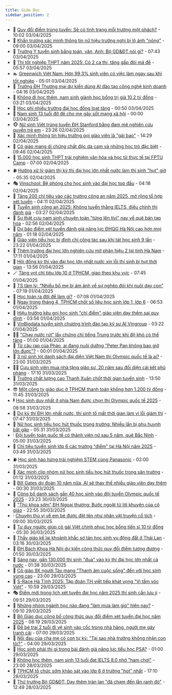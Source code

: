 ```yaml
---
title: Giáo Dục
sidebar_position: 2
---
```


<!-- dantri-giao-duc:START -->
- 🤡 [Quy đổi điểm trúng tuyển: Sẽ có tình trạng mỗi trường một phách?](https://dantri.com.vn/giao-duc/quy-doi-diem-trung-tuyen-se-co-tinh-trang-moi-truong-mot-phach-20250403164343313.htm) - 10:02 03/04/2025
- 🗽 [Khẩn trương xác minh thông tin nữ hiệu trưởng nghi bị lộ ảnh &quot;nóng&quot;](https://dantri.com.vn/giao-duc/khan-truong-xac-minh-thong-tin-nu-hieu-truong-nghi-bi-lo-anh-nong-20250403152307046.htm) - 09:00 03/04/2025
- 🚦 [Trường Y tuyển sinh bằng toán, văn, Anh: Bộ GD&amp;ĐT nói gì?](https://dantri.com.vn/giao-duc/truong-y-tuyen-sinh-bang-toan-van-anh-bo-gddt-noi-gi-20250402200333879.htm) - 07:43 03/04/2025
- 🌋 [Thi tốt nghiệp THPT năm 2025: Có 2 ca thi, tăng gấp đôi mã đề](https://dantri.com.vn/giao-duc/thi-tot-nghiep-thpt-nam-2025-co-2-ca-thi-tang-gap-doi-ma-de-20250403125450063.htm) - 05:57 03/04/2025
- 🏊 [Greenwich Việt Nam: Hơn 99,3% sinh viên có việc làm ngay sau khi tốt nghiệp](https://dantri.com.vn/giao-duc/greenwich-viet-nam-hon-993-sinh-vien-co-viec-lam-ngay-sau-khi-tot-nghiep-20250403115141063.htm) - 05:01 03/04/2025
- 🎃 [Trường ĐH Thương mại dự kiến dùng AI đào tạo công nghệ kinh doanh](https://dantri.com.vn/giao-duc/truong-dh-thuong-mai-du-kien-dung-ai-dao-tao-cong-nghe-kinh-doanh-20250403105933934.htm) - 04:16 03/04/2025
- 💄 [Không đi học thêm, nam sinh giành học bổng trị giá 10,2 tỷ đồng](https://dantri.com.vn/giao-duc/khong-di-hoc-them-nam-sinh-gianh-hoc-bong-tri-gia-102-ty-dong-20250403100839393.htm) - 03:21 03/04/2025
- 🦅 [Học phí nhiều trường đại học đồng loạt tăng](https://dantri.com.vn/giao-duc/hoc-phi-nhieu-truong-dai-hoc-dong-loat-tang-20250403073716465.htm) - 00:50 03/04/2025
- 🚦 [Nam sinh 13 tuổi đỡ đẻ cho mẹ gây sốt mạng xã hội](https://dantri.com.vn/giao-duc/nam-sinh-13-tuoi-do-de-cho-me-gay-sot-mang-xa-hoi-20250331151009542.htm) - 00:00 03/04/2025
- 🐵 [Nữ sinh Việt trúng tuyển ĐH Stanford bằng đam mê nghiên cứu quyền trẻ em](https://dantri.com.vn/giao-duc/nu-sinh-viet-trung-tuyen-dh-stanford-bang-dam-me-nghien-cuu-quyen-tre-em-20250402154140032.htm) - 23:26 02/04/2025
- 🐘 [Xác minh thông tin hiệu trưởng gọi giáo viên là &quot;gái bao&quot;](https://dantri.com.vn/giao-duc/xac-minh-thong-tin-hieu-truong-goi-giao-vien-la-gai-bao-20250402201559627.htm) - 14:29 02/04/2025
- 🦏 [Cô giáo mang di chứng chất độc da cam và những học trò đặc biệt](https://dantri.com.vn/giao-duc/co-giao-mang-di-chung-chat-doc-da-cam-va-nhung-hoc-tro-dac-biet-20250402111340717.htm) - 09:46 02/04/2025
- 💼 [15.000 học sinh THPT trải nghiệm văn hóa và học từ thực tế tại FPTU Camp](https://dantri.com.vn/giao-duc/15000-hoc-sinh-thpt-trai-nghiem-van-hoa-va-hoc-tu-thuc-te-tai-fptu-camp-20250402124813299.htm) - 07:00 02/04/2025
- ⛽️ [Hướng xử lý giám thị kỳ thi đại học lớn nhất nước làm thí sinh &quot;hụt&quot; giờ](https://dantri.com.vn/giao-duc/huong-xu-ly-giam-thi-ky-thi-dai-hoc-lon-nhat-nuoc-lam-thi-sinh-hut-gio-20250402122741870.htm) - 05:35 02/04/2025
- 🎭 [Vinschool: Bệ phóng cho học sinh vào đại học top đầu](https://dantri.com.vn/giao-duc/vinschool-be-phong-cho-hoc-sinh-vao-dai-hoc-top-dau-20250402105053774.htm) - 04:18 02/04/2025
- 🎃 [Tăng 200 chỉ tiêu vào các trường công an năm 2025, mở rộng tổ hợp xét tuyển](https://dantri.com.vn/giao-duc/tang-200-chi-tieu-vao-cac-truong-cong-an-nam-2025-mo-rong-to-hop-xet-tuyen-20250402105422205.htm) - 04:11 02/04/2025
- 🚀 [Tuyển sinh công an 2025: Không tuyển thẳng IELTS, điều chỉnh thi đánh giá](https://dantri.com.vn/giao-duc/tuyen-sinh-cong-an-2025-khong-tuyen-thang-ielts-dieu-chinh-thi-danh-gia-20250402102051815.htm) - 03:27 02/04/2025
- 👀 [Sự thật cựu nam sinh chuyên toán &quot;từng lên tivi&quot; nay về quê bán tạp hóa](https://dantri.com.vn/giao-duc/su-that-cuu-nam-sinh-chuyen-toan-tung-len-tivi-nay-ve-que-ban-tap-hoa-20250401204517311.htm) - 02:56 02/04/2025
- 🌝 [Dự báo điểm xét tuyển đánh giá năng lực ĐHQG Hà Nội cao hơn mọi năm](https://dantri.com.vn/giao-duc/du-bao-diem-xet-tuyen-danh-gia-nang-luc-dhqg-ha-noi-cao-hon-moi-nam-20250402081222424.htm) - 01:18 02/04/2025
- 🤗 [Giáo viên tiểu học bị đình chỉ công tác sau khi tát học sinh 9 lần](https://dantri.com.vn/giao-duc/giao-vien-tieu-hoc-bi-dinh-chi-cong-tac-sau-khi-tat-hoc-sinh-9-lan-20250401205959207.htm) - 23:22 01/04/2025
- 🦄 [Thêm trường đại học lớn nghiên cứu mở phân hiệu 2 tại tỉnh Hà Nam](https://dantri.com.vn/giao-duc/them-truong-dai-hoc-lon-nghien-cuu-mo-phan-hieu-2-tai-tinh-ha-nam-20250401194646163.htm) - 17:11 01/04/2025
- 🦍 [Hội đồng kỳ thi vào đại học lớn nhất nước xin lỗi thí sinh bị hụt thời gian](https://dantri.com.vn/giao-duc/hoi-dong-ky-thi-vao-dai-hoc-lon-nhat-nuoc-xin-loi-thi-sinh-bi-hut-thoi-gian-20250401205141669.htm) - 13:56 01/04/2025
- 🪄 [Tăng vọt chỉ tiêu lớp 10 ở TPHCM, giao theo khu vực](https://dantri.com.vn/giao-duc/tang-vot-chi-tieu-lop-10-o-tphcm-giao-theo-khu-vuc-20250401140138827.htm) - 07:45 01/04/2025
- 🦆 [TS tâm lý: &quot;Nhiều bố mẹ bị ám ảnh về sự nghèo đói khi nuôi dạy con&quot;](https://dantri.com.vn/giao-duc/ts-tam-ly-nhieu-bo-me-bi-am-anh-ve-su-ngheo-doi-khi-nuoi-day-con-20250401133326461.htm) - 07:19 01/04/2025
- 🚀 [Học toán ra đời để làm gì?](https://dantri.com.vn/giao-duc/hoc-toan-ra-doi-de-lam-gi-20250401130550934.htm) - 07:08 01/04/2025
- 🦒 [Ngay trong tháng 4, TPHCM chốt số liệu học sinh lớp 1, lớp 6](https://dantri.com.vn/giao-duc/ngay-trong-thang-4-tphcm-chot-so-lieu-hoc-sinh-lop-1-lop-6-20250401134751537.htm) - 06:53 01/04/2025
- 🤡 [Hiệu trưởng kêu gọi học sinh &quot;chỉ điểm&quot; giáo viên dạy thêm sai quy định](https://dantri.com.vn/giao-duc/hieu-truong-keu-goi-hoc-sinh-chi-diem-giao-vien-day-them-sai-quy-dinh-20250401100341925.htm) - 03:56 01/04/2025
- 🤔 [VinBigdata tuyển sinh chương trình đào tạo kỹ sư AI Vingroup](https://dantri.com.vn/giao-duc/vinbigdata-tuyen-sinh-chuong-trinh-dao-tao-ky-su-ai-vingroup-20250401095617290.htm) - 03:22 01/04/2025
- 🧑‍💻 [&quot;Chạy nước rút&quot; lấy chứng chỉ tiếng Trung trước khi độ khó có thể tăng](https://dantri.com.vn/giao-duc/chay-nuoc-rut-lay-chung-chi-tieng-trung-truoc-khi-do-kho-co-the-tang-20250331134956269.htm) - 01:00 01/04/2025
- 🤡 [Từ câu rap của Pháo, ai đang nuôi dưỡng &quot;Peter Pan không bao giờ lớn được&quot;?](https://dantri.com.vn/giao-duc/tu-cau-rap-cua-phao-ai-dang-nuoi-duong-peter-pan-khong-bao-gio-lon-duoc-20250401060255220.htm) - 00:01 01/04/2025
- 🧠 [3 nữ sinh lọt danh sách đại diện Việt Nam thi Olympic quốc tế là ai?](https://dantri.com.vn/giao-duc/3-nu-sinh-lot-danh-sach-dai-dien-viet-nam-thi-olympic-quoc-te-la-ai-20250331193656099.htm) - 23:00 31/03/2025
- 🧑‍💻 [Cựu sinh viên mua nhà tặng giáo sư, 20 năm sau đối diện cái kết phũ phàng](https://dantri.com.vn/giao-duc/cuu-sinh-vien-mua-nha-tang-giao-su-20-nam-sau-doi-dien-cai-ket-phu-phang-20250329191301187.htm) - 17:10 31/03/2025
- 🧠 [Trường chất lượng cao Thanh Xuân chốt thời gian tuyển sinh](https://dantri.com.vn/giao-duc/truong-chat-luong-cao-thanh-xuan-chot-thoi-gian-tuyen-sinh-20250331204406262.htm) - 13:50 31/03/2025
- 😎 [Một công ty giáo dục ở TPHCM thanh toán khống hơn 1.200 tỷ đồng](https://dantri.com.vn/giao-duc/mot-cong-ty-giao-duc-o-tphcm-thanh-toan-khong-hon-1200-ty-dong-20250331183608112.htm) - 11:45 31/03/2025
- 🕴 [Học sinh duy nhất ở phía Nam được chọn thi Olympic quốc tế 2025](https://dantri.com.vn/giao-duc/hoc-sinh-duy-nhat-o-phia-nam-duoc-chon-thi-olympic-quoc-te-2025-20250331153213611.htm) - 08:58 31/03/2025
- 🧠 [Dự kỳ thi ĐH lớn nhất nước, thí sinh tố mất thời gian làm vì lỗi giám thị](https://dantri.com.vn/giao-duc/du-ky-thi-dh-lon-nhat-nuoc-thi-sinh-to-mat-thoi-gian-lam-vi-loi-giam-thi-20250331143714211.htm) - 07:47 31/03/2025
- 🚀 [Nữ học sinh tiểu học hút thuốc trong trường: Nhiều lần bị phụ huynh bắt gặp](https://dantri.com.vn/giao-duc/nu-hoc-sinh-tieu-hoc-hut-thuoc-trong-truong-nhieu-lan-bi-phu-huynh-bat-gap-20250331121423196.htm) - 05:31 31/03/2025
- 🕯 [Đội tuyển toán quốc tế có thành viên nữ sau 5 năm, quê Bắc Ninh](https://dantri.com.vn/giao-duc/doi-tuyen-toan-quoc-te-co-thanh-vien-nu-sau-5-nam-que-bac-ninh-20250331112452848.htm) - 05:00 31/03/2025
- 🧰 [Chỉ tiêu tuyển sinh lớp 6 các trường &quot;điểm&quot; tại Hà Nội năm 2025](https://dantri.com.vn/giao-duc/chi-tieu-tuyen-sinh-lop-6-cac-truong-diem-tai-ha-noi-nam-2025-20250331092254007.htm) - 03:49 31/03/2025
- ⛽️ [Học sinh hào hứng trải nghiệm STEM cùng Panasonic](https://dantri.com.vn/giao-duc/hoc-sinh-hao-hung-trai-nghiem-stem-cung-panasonic-20250331000038087.htm) - 02:00 31/03/2025
- 🤖 [Xác minh clip nhóm nữ học sinh tiểu học hút thuốc trong sân trường](https://dantri.com.vn/giao-duc/xac-minh-clip-nhom-nu-hoc-sinh-tieu-hoc-hut-thuoc-trong-san-truong-20250331074502534.htm) - 01:12 31/03/2025
- 🦍 [Bill Gates dự đoán 10 năm nữa, AI sẽ thay thế nhiều giáo viên dạy thêm](https://dantri.com.vn/giao-duc/bill-gates-du-doan-10-nam-nua-ai-se-thay-the-nhieu-giao-vien-day-them-20250330162141934.htm) - 00:30 31/03/2025
- 🐘 [Công bố danh sách gần 40 học sinh vào đội tuyển Olympic quốc tế 2025](https://dantri.com.vn/giao-duc/cong-bo-danh-sach-gan-40-hoc-sinh-vao-doi-tuyen-olympic-quoc-te-2025-20250331062308676.htm) - 23:23 30/03/2025
- 🌊 [&quot;Thủ khoa sớm&quot; ĐH Ngoại thương: Bước ngoặt từ lời khuyên của cô giáo](https://dantri.com.vn/giao-duc/thu-khoa-som-dh-ngoai-thuong-buoc-ngoat-tu-loi-khuyen-cua-co-giao-20250330221058401.htm) - 22:55 30/03/2025
- 🕯 [Chuyện thú vị về em bé được đặt tên như nhân vật truyện cổ tích](https://dantri.com.vn/giao-duc/chuyen-thu-vi-ve-em-be-duoc-dat-ten-nhu-nhan-vat-truyen-co-tich-20250329125946843.htm) - 09:00 30/03/2025
- 🐎 [Tư duy ngược giúp cô gái Việt chinh phục học bổng tiến sĩ 10 tỷ đồng](https://dantri.com.vn/giao-duc/tu-duy-nguoc-giup-co-gai-viet-chinh-phuc-hoc-bong-tien-si-10-ty-dong-20250329230329490.htm) - 05:30 30/03/2025
- 🐻 [Thầy giáo kể lại khoảnh khắc sơ tán học sinh vụ động đất ở Thái Lan](https://dantri.com.vn/giao-duc/thay-giao-ke-lai-khoanh-khac-so-tan-hoc-sinh-vu-dong-dat-o-thai-lan-20250329223830683.htm) - 03:16 30/03/2025
- 🐎 [ĐH Bách Khoa Hà Nội dự kiến công thức quy đổi điểm tương đương](https://dantri.com.vn/giao-duc/dh-bach-khoa-ha-noi-du-kien-cong-thuc-quy-doi-diem-tuong-duong-20250329234010760.htm) - 01:50 30/03/2025
- 🫣 [Sáng nay, gần 130.000 thí sinh &quot;đua&quot; vào kỳ thi đại học lớn nhất cả nước](https://dantri.com.vn/giao-duc/sang-nay-gan-130000-thi-sinh-dua-vao-ky-thi-dai-hoc-lon-nhat-ca-nuoc-20250330054545751.htm) - 01:38 30/03/2025
- 🤭 [Cô giáo 9X người Tày mang &quot;Thanh âm cuộc sống&quot; đến với học sinh vùng cao](https://dantri.com.vn/giao-duc/co-giao-9x-nguoi-tay-mang-thanh-am-cuoc-song-den-voi-hoc-sinh-vung-cao-20250329212548830.htm) - 23:00 29/03/2025
- 🥳 [S-Race Hà Tĩnh 2025: Tập đoàn TH viết tiếp khát vọng &quot;Vì tầm vóc Việt&quot;](https://dantri.com.vn/giao-duc/s-race-ha-tinh-2025-tap-doan-th-viet-tiep-khat-vong-vi-tam-voc-viet-20250329174518588.htm) - 10:59 29/03/2025
- 🎭 [Điểm mới trong lịch xét tuyển đại học năm 2025 thí sinh cần lưu ý](https://dantri.com.vn/giao-duc/diem-moi-trong-lich-xet-tuyen-dai-hoc-nam-2025-thi-sinh-can-luu-y-20250329162946517.htm) - 09:51 29/03/2025
- 🥸 [Những nhóm ngành học nào đang &quot;làm mưa làm gió&quot; hiện nay?](https://dantri.com.vn/giao-duc/nhung-nhom-nganh-hoc-nao-dang-lam-mua-lam-gio-hien-nay-20250329155443864.htm) - 09:10 29/03/2025
- 🦣 [Bộ Giáo dục công bố công thức quy đổi điểm xét tuyển đại học năm 2025](https://dantri.com.vn/giao-duc/bo-giao-duc-cong-bo-cong-thuc-quy-doi-diem-xet-tuyen-dai-hoc-nam-2025-20250329151253688.htm) - 08:19 29/03/2025
- 🤔 [Để bé trai 2 tuổi đi vệ sinh vào cốc trong nhà hàng, người mẹ gây tranh cãi](https://dantri.com.vn/giao-duc/de-be-trai-2-tuoi-di-ve-sinh-vao-coc-trong-nha-hang-nguoi-me-gay-tranh-cai-20250326165951592.htm) - 07:00 29/03/2025
- 🦣 [Nỗi đau của cha mẹ có con tự kỷ: &quot;Tại sao nhà trường không nhận con tôi?&quot;](https://dantri.com.vn/giao-duc/noi-dau-cua-cha-me-co-con-tu-ky-tai-sao-nha-truong-khong-nhan-con-toi-20250328221652075.htm) - 04:00 29/03/2025
- 🐲 [Học sinh phải thi gì trong bài đánh giá năng lực tiểu học PSA?](https://dantri.com.vn/giao-duc/hoc-sinh-phai-thi-gi-trong-bai-danh-gia-nang-luc-tieu-hoc-psa-20250328120634772.htm) - 01:00 29/03/2025
- 🔭 [Không học thêm, nam sinh 13 tuổi đạt IELTS 8.0 nhờ &quot;ham chơi&quot;](https://dantri.com.vn/giao-duc/khong-hoc-them-nam-sinh-13-tuoi-dat-ielts-80-nho-ham-choi-20250328120809748.htm) - 23:00 28/03/2025
- 🥷 [TPHCM tổ chức sớm khảo sát vào lớp 6 ở trường &quot;hot&quot; nhất](https://dantri.com.vn/giao-duc/tphcm-to-chuc-som-khao-sat-vao-lop-6-o-truong-hot-nhat-20250328184131101.htm) - 17:10 28/03/2025
- 🎊 [Thứ trưởng Bộ GD&amp;ĐT: Dạy thêm tràn lan &quot;đã chạm đến lằn ranh đỏ&quot;](https://dantri.com.vn/giao-duc/thu-truong-bo-gddt-day-them-tran-lan-da-cham-den-lan-ranh-do-20250328193006607.htm) - 12:49 28/03/2025<!-- dantri-giao-duc:END -->
